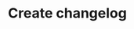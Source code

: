 ---
title: Create changelog
excerpt: Create a new changelog entry.
api:
  file: readme-api.json
  operationId: createChangelog
hidden: false
---
